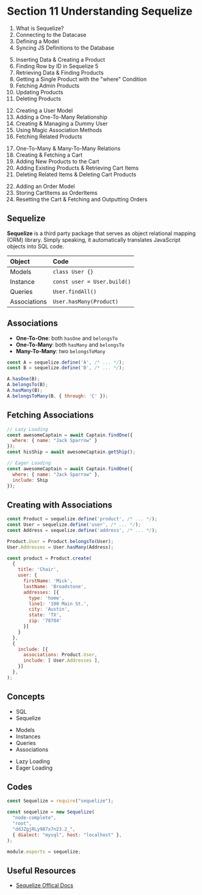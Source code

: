 # Section 11 Understanding Sequelize

1. What is Sequelize?
2. Connecting to the Datacase
3. Defining a Model
4. Syncing JS Definitions to the Database
<!--  -->
5. Inserting Data & Creating a Product
6. Finding Row by ID in Sequelize 5
7. Retrieving Data & Finding Products
8. Getting a Single Product with the "where" Condition
9. Fetching Admin Products
10. Updating Products
11. Deleting Products
<!--  -->
12. Creating a User Model
13. Adding a One-To-Many Relationship
14. Creating & Managing a Dummy User
15. Using Magic Association Methods
16. Fetching Related Products
<!--  -->
17. One-To-Many & Many-To-Many Relations
18. Creating & Fetching a Cart
19. Adding New Products to the Cart
20. Adding Existing Products & Retrieving Cart Items
21. Deleting Related Items & Deleting Cart Products
<!--  -->
22. Adding an Order Model
23. Storing CartItems as OrderItems
24. Resetting the Cart & Fetching and Outputting Orders

## Sequelize

**Sequelize** is a third party package that serves as object relational mapping (ORM) library. Simply speaking, it automatically translates JavaScript objects into SQL code.

| Object       | Code                        |
|:-------------|:--------------------------- |
| Models       | `class User {}`             |
| Instance     | `const user = User.build()` |
| Queries      | `User.findAll()`            |
| Associations | `User.hasMany(Product)`     |

## Associations

- **One-To-One**: both `hasOne` and `belongsTo`
- **One-To-Many**: both `hasMany` and `belongsTo`
- **Many-To-Many**: two `belongsToMany`

```js
const A = sequelize.define('A', /* ... */);
const B = sequelize.define('B', /* ... */);

A.hasOne(B);
A.belongsTo(B);
A.hasMany(B);
A.belongsToMany(B, { through: 'C' });
```

## Fetching Associations

```js
// Lazy Loading
const awesomeCaptain = await Captain.findOne({
  where: { name: "Jack Sparrow" }
});
const hisShip = await awesomeCaptain.getShip();
```

```js
// Eager Loading
const awesomeCaptain = await Captain.findOne({
  where: { name: "Jack Sparrow" },
  include: Ship
});
```

## Creating with Associations

```js
const Product = sequelize.define('product', /* ... */);
const User = sequelize.define('user', /* ... */);
const Address = sequelize.define('address', /* ... */);

Product.User = Product.belongsTo(User);
User.Addresses = User.hasMany(Address);
```

```js
const product = Product.create(
  { 
    title: 'Chair',
    user: {
      firstName: 'Mick',
      lastName: 'Broadstone',
      addresses: [{
        type: 'home',
        line1: '100 Main St.',
        city: 'Austin',
        state: 'TX',
        zip: '78704'
      }]
    }
  },
  { 
    include: [{ 
      associations: Product.User,
      include: [ User.Addresses ],
    }]
  },
);
```

## Concepts

- SQL
- Sequelize
<!--  -->
- Models
- Instances
- Queries
- Associations
<!--  -->
- Lazy Loading
- Eager Loading

## Codes

```js
const Sequelize = require("sequelize");

const sequelize = new Sequelize(
  "node-complete",
  "root",
  "ddJZgjRLy987x7n23.2_",
  { dialect: "mysql", host: "localhost" },
);

module.exports = sequelize;
```

## Useful Resources

- [Sequelize Offical Docs](https://sequelize.org/)

